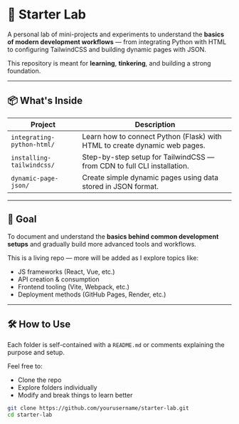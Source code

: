 # 🚀 Starter Lab

A personal lab of mini-projects and experiments to understand the **basics of modern development workflows** — from integrating Python with HTML to configuring TailwindCSS and building dynamic pages with JSON.

This repository is meant for **learning**, **tinkering**, and building a strong foundation.

---

## 📦 What's Inside

| Project | Description |
|--------|-------------|
| `integrating-python-html/` | Learn how to connect Python (Flask) with HTML to create dynamic web pages. |
| `installing-tailwindcss/` | Step-by-step setup for TailwindCSS — from CDN to full CLI installation. |
| `dynamic-page-json/` | Create simple dynamic pages using data stored in JSON format. |

---

## 🎯 Goal

To document and understand the **basics behind common development setups** and gradually build more advanced tools and workflows.

This is a living repo — more will be added as I explore topics like:

- JS frameworks (React, Vue, etc.)
- API creation & consumption
- Frontend tooling (Vite, Webpack, etc.)
- Deployment methods (GitHub Pages, Render, etc.)

---

## 🛠 How to Use

Each folder is self-contained with a `README.md` or comments explaining the purpose and setup.

Feel free to:

- Clone the repo
- Explore folders individually
- Modify and break things to learn better

```bash
git clone https://github.com/yourusername/starter-lab.git
cd starter-lab
